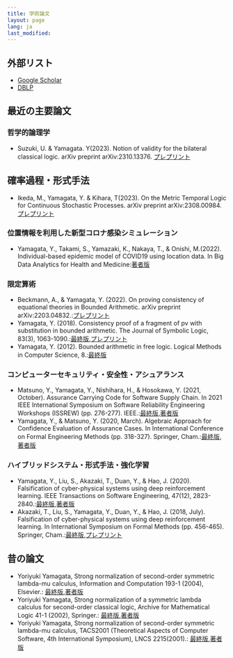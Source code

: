 ```yaml
---
title: 学術論文
layout: page
lang: ja
last_modified:
---
```

## 外部リスト

- [Google Scholar](http://scholar.google.co.jp/citations?user=lL_rG2gAAAAJ&hl=ja&oi=ao)
- [DBLP](http://www.informatik.uni-trier.de/~ley/pers/hd/y/Yamagata:Yoriyuki)

## 最近の主要論文

### 哲学的論理学

- Suzuki, U. & Yamagata. Y(2023). Notion of validity for the bilateral classical logic. arXiv preprint arXiv:2310.13376. [プレプリント](https://arxiv.org/abs/2310.13376)

## 確率過程・形式手法

- Ikeda, M., Yamagata, Y. & Kihara, T(2023).  On the Metric Temporal Logic for Continuous Stochastic Processes. arXiv preprint 	arXiv:2308.00984. [プレプリント](https://arxiv.org/abs/2308.00984)

### 位置情報を利用した新型コロナ感染シミュレーション

- Yamagata, Y., Takami, S., Yamazaki, K., Nakaya, T., & Onishi, M.(2022). Individual-based epidemic model of COVID19 using location data. In Big Data Analytics for Health and Medicine:[著者版](paper/covid19.pdf)

### 限定算術

- Beckmann, A., & Yamagata, Y. (2022). On proving consistency of equational theories in Bounded Arithmetic. arXiv preprint arXiv:2203.04832.:[プレプリント](https://arxiv.org/abs/2203.04832)
- Yamagata, Y. (2018). Consistency proof of a fragment of pv with substitution in bounded arithmetic. The Journal of Symbolic Logic, 83(3), 1063-1090.:[最終版](https://doi.org/10.1017/jsl.2018.14),[プレプリント](https://arxiv.org/abs/1411.7087)
- Yamagata, Y. (2012). Bounded arithmetic in free logic. Logical Methods in Computer Science, 8.:[最終版](https://doi.org/10.2168/LMCS-8(3:7)2012)

### コンピューターセキュリティ・安全性・アシュアランス

- Matsuno, Y., Yamagata, Y., Nishihara, H., & Hosokawa, Y. (2021, October). Assurance Carrying Code for Software Supply Chain. In 2021 IEEE International Symposium on Software Reliability Engineering Workshops (ISSREW) (pp. 276-277). IEEE.:[最終版](https://doi.org/10.1109/ISSREW53611.2021.00077),[著者版](paper/ISSRE2021.pdf)
- Yamagata, Y., & Matsuno, Y. (2020, March). Algebraic Approach for Confidence Evaluation of Assurance Cases. In International Conference on Formal Engineering Methods (pp. 318-327). Springer, Cham.:[最終版](https://doi.org/10.1007/978-3-030-63406-3_20),[著者版](paper/GSN.pdf)

### ハイブリッドシステム・形式手法・強化学習

- Yamagata, Y., Liu, S., Akazaki, T., Duan, Y., & Hao, J. (2020). Falsification of cyber-physical systems using deep reinforcement learning. IEEE Transactions on Software Engineering, 47(12), 2823-2840.:[最終版](https://doi.org/10.1109/TSE.2020.2969178),[著者版](paper/Falsification_of_Cyber_Physical_Systems_Using_Deep_Reinforcement_Learning.pdf)
- Akazaki, T., Liu, S., Yamagata, Y., Duan, Y., & Hao, J. (2018, July). Falsification of cyber-physical systems using deep reinforcement learning. In International Symposium on Formal Methods (pp. 456-465). Springer, Cham.:[最終版](https://doi.org/10.1007/978-3-319-95582-7_27),[プレプリント](paper/1805.00200.pdf)


## 昔の論文

- Yoriyuki Yamagata, Strong normalization of second-order symmetric lambda-mu calculus, Information and Computation 193-1 (2004), Elsevier.: [最終版](http://dx.doi.org/10.1016/j.ic.2004.04.002),[著者版](paper/lambdamu.pdf)
- Yoriyuki Yamagata, Strong normalization of a symmetric lambda calculus for second-order classical logic, Archive for Mathematical Logic 41-1 (2002), Springer.: [最終版](https://doi.org/10.1007/s001530200007),[著者版](paper/aml.pdf)
- Yoriyuki Yamagata, Strong normalization of second-order symmetric lambda-mu calculus, TACS2001 (Theoretical Aspects of Computer Software, 4th International Symposium), LNCS 2215(2001).: [最終版](https://doi.org/10.1007/3-540-45500-0_23),[著者版](paper/tacs2001.pdf)
